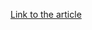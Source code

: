 [Link to the article](https://www.nist.gov/blogs/cybersecurity-insights/impact-artificial-intelligence-cybersecurity-workforce)
